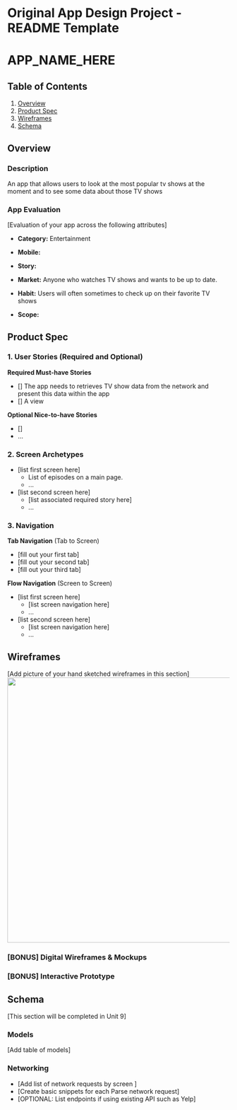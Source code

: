 Original App Design Project - README Template
===

# APP_NAME_HERE

## Table of Contents
1. [Overview](#Overview)
1. [Product Spec](#Product-Spec)
1. [Wireframes](#Wireframes)
2. [Schema](#Schema)

## Overview
### Description
An app that allows users to look at the most popular tv shows at the moment and to see some data about those TV shows

### App Evaluation
[Evaluation of your app across the following attributes]
- **Category:**
    Entertainment
- **Mobile:**
    
- **Story:**
    

- **Market:**
    Anyone who watches TV shows and wants to be up to date.
- **Habit:**
    Users will often sometimes to check up on their favorite TV shows
- **Scope:**
    
## Product Spec

### 1. User Stories (Required and Optional)

**Required Must-have Stories**

* [] The app needs to retrieves TV show data from the network and present this data within the app
* [] A view 

**Optional Nice-to-have Stories**

* [] 
* ...

### 2. Screen Archetypes

* [list first screen here]
   * List of episodes on a  main page.
   * ...
* [list second screen here]
   * [list associated required story here]
   * ...

### 3. Navigation

**Tab Navigation** (Tab to Screen)

* [fill out your first tab]
* [fill out your second tab]
* [fill out your third tab]

**Flow Navigation** (Screen to Screen)

* [list first screen here]
   * [list screen navigation here]
   * ...
* [list second screen here]
   * [list screen navigation here]
   * ...

## Wireframes
[Add picture of your hand sketched wireframes in this section]
<img src="YOUR_WIREFRAME_IMAGE_URL" width=600>

### [BONUS] Digital Wireframes & Mockups

### [BONUS] Interactive Prototype

## Schema 
[This section will be completed in Unit 9]
### Models
[Add table of models]
### Networking
- [Add list of network requests by screen ]
- [Create basic snippets for each Parse network request]
- [OPTIONAL: List endpoints if using existing API such as Yelp]
